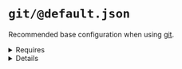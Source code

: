 # `git/@default.json`

Recommended base configuration when using [git](https://en.wikipedia.org/wiki/Git).

<!---0--><details>
<!---0--><summary>Requires</summary>

- git

<!---0--></details>

<!---0--><details>
<!---0--><summary>Details</summary>

## git/gitignore

_Updating `.gitignore` using `merge-top`._

- Inject recommended entries into [gitignore file](https://help.github.com/en/articles/ignoring-files).
- Default ignores for JetBrains IDE.
- Default ignores for OSX
- Default ignores for NodeJs

<!---1--><details>
<!---1--><summary>Requires</summary>

- git

<!---1--></details>

</details>

